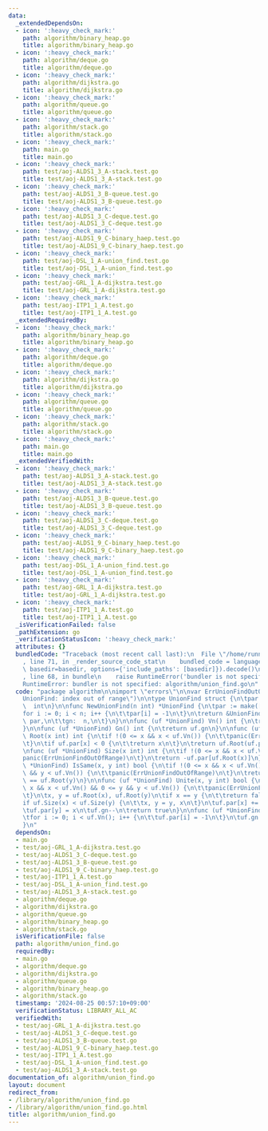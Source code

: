 ```yaml
---
data:
  _extendedDependsOn:
  - icon: ':heavy_check_mark:'
    path: algorithm/binary_heap.go
    title: algorithm/binary_heap.go
  - icon: ':heavy_check_mark:'
    path: algorithm/deque.go
    title: algorithm/deque.go
  - icon: ':heavy_check_mark:'
    path: algorithm/dijkstra.go
    title: algorithm/dijkstra.go
  - icon: ':heavy_check_mark:'
    path: algorithm/queue.go
    title: algorithm/queue.go
  - icon: ':heavy_check_mark:'
    path: algorithm/stack.go
    title: algorithm/stack.go
  - icon: ':heavy_check_mark:'
    path: main.go
    title: main.go
  - icon: ':heavy_check_mark:'
    path: test/aoj-ALDS1_3_A-stack.test.go
    title: test/aoj-ALDS1_3_A-stack.test.go
  - icon: ':heavy_check_mark:'
    path: test/aoj-ALDS1_3_B-queue.test.go
    title: test/aoj-ALDS1_3_B-queue.test.go
  - icon: ':heavy_check_mark:'
    path: test/aoj-ALDS1_3_C-deque.test.go
    title: test/aoj-ALDS1_3_C-deque.test.go
  - icon: ':heavy_check_mark:'
    path: test/aoj-ALDS1_9_C-binary_haep.test.go
    title: test/aoj-ALDS1_9_C-binary_haep.test.go
  - icon: ':heavy_check_mark:'
    path: test/aoj-DSL_1_A-union_find.test.go
    title: test/aoj-DSL_1_A-union_find.test.go
  - icon: ':heavy_check_mark:'
    path: test/aoj-GRL_1_A-dijkstra.test.go
    title: test/aoj-GRL_1_A-dijkstra.test.go
  - icon: ':heavy_check_mark:'
    path: test/aoj-ITP1_1_A.test.go
    title: test/aoj-ITP1_1_A.test.go
  _extendedRequiredBy:
  - icon: ':heavy_check_mark:'
    path: algorithm/binary_heap.go
    title: algorithm/binary_heap.go
  - icon: ':heavy_check_mark:'
    path: algorithm/deque.go
    title: algorithm/deque.go
  - icon: ':heavy_check_mark:'
    path: algorithm/dijkstra.go
    title: algorithm/dijkstra.go
  - icon: ':heavy_check_mark:'
    path: algorithm/queue.go
    title: algorithm/queue.go
  - icon: ':heavy_check_mark:'
    path: algorithm/stack.go
    title: algorithm/stack.go
  - icon: ':heavy_check_mark:'
    path: main.go
    title: main.go
  _extendedVerifiedWith:
  - icon: ':heavy_check_mark:'
    path: test/aoj-ALDS1_3_A-stack.test.go
    title: test/aoj-ALDS1_3_A-stack.test.go
  - icon: ':heavy_check_mark:'
    path: test/aoj-ALDS1_3_B-queue.test.go
    title: test/aoj-ALDS1_3_B-queue.test.go
  - icon: ':heavy_check_mark:'
    path: test/aoj-ALDS1_3_C-deque.test.go
    title: test/aoj-ALDS1_3_C-deque.test.go
  - icon: ':heavy_check_mark:'
    path: test/aoj-ALDS1_9_C-binary_haep.test.go
    title: test/aoj-ALDS1_9_C-binary_haep.test.go
  - icon: ':heavy_check_mark:'
    path: test/aoj-DSL_1_A-union_find.test.go
    title: test/aoj-DSL_1_A-union_find.test.go
  - icon: ':heavy_check_mark:'
    path: test/aoj-GRL_1_A-dijkstra.test.go
    title: test/aoj-GRL_1_A-dijkstra.test.go
  - icon: ':heavy_check_mark:'
    path: test/aoj-ITP1_1_A.test.go
    title: test/aoj-ITP1_1_A.test.go
  _isVerificationFailed: false
  _pathExtension: go
  _verificationStatusIcon: ':heavy_check_mark:'
  attributes: {}
  bundledCode: "Traceback (most recent call last):\n  File \"/home/runner/.local/lib/python3.10/site-packages/onlinejudge_verify/documentation/build.py\"\
    , line 71, in _render_source_code_stat\n    bundled_code = language.bundle(stat.path,\
    \ basedir=basedir, options={'include_paths': [basedir]}).decode()\n  File \"/home/runner/.local/lib/python3.10/site-packages/onlinejudge_verify/languages/user_defined.py\"\
    , line 68, in bundle\n    raise RuntimeError('bundler is not specified: {}'.format(str(path)))\n\
    RuntimeError: bundler is not specified: algorithm/union_find.go\n"
  code: "package algorithm\n\nimport \"errors\"\n\nvar ErrUnionFindOutOfRange = errors.New(\"\
    UnionFind: index out of range\")\n\ntype UnionFind struct {\n\tpar []int\n\tgn\
    \  int\n}\n\nfunc NewUnionFind(n int) *UnionFind {\n\tpar := make([]int, n)\n\t\
    for i := 0; i < n; i++ {\n\t\tpar[i] = -1\n\t}\n\treturn &UnionFind{\n\t\tpar:\
    \ par,\n\t\tgn:  n,\n\t}\n}\n\nfunc (uf *UnionFind) Vn() int {\n\treturn len(uf.par)\n\
    }\n\nfunc (uf *UnionFind) Gn() int {\n\treturn uf.gn\n}\n\nfunc (uf *UnionFind)\
    \ Root(x int) int {\n\tif !(0 <= x && x < uf.Vn()) {\n\t\tpanic(ErrUnionFindOutOfRange)\n\
    \t}\n\tif uf.par[x] < 0 {\n\t\treturn x\n\t}\n\treturn uf.Root(uf.par[x])\n}\n\
    \nfunc (uf *UnionFind) Size(x int) int {\n\tif !(0 <= x && x < uf.Vn()) {\n\t\t\
    panic(ErrUnionFindOutOfRange)\n\t}\n\treturn -uf.par[uf.Root(x)]\n}\n\nfunc (uf\
    \ *UnionFind) IsSame(x, y int) bool {\n\tif !(0 <= x && x < uf.Vn() && 0 <= y\
    \ && y < uf.Vn()) {\n\t\tpanic(ErrUnionFindOutOfRange)\n\t}\n\treturn uf.Root(x)\
    \ == uf.Root(y)\n}\n\nfunc (uf *UnionFind) Unite(x, y int) bool {\n\tif !(0 <=\
    \ x && x < uf.Vn() && 0 <= y && y < uf.Vn()) {\n\t\tpanic(ErrUnionFindOutOfRange)\n\
    \t}\n\tx, y = uf.Root(x), uf.Root(y)\n\tif x == y {\n\t\treturn false\n\t}\n\t\
    if uf.Size(x) < uf.Size(y) {\n\t\tx, y = y, x\n\t}\n\tuf.par[x] += uf.par[y]\n\
    \tuf.par[y] = x\n\tuf.gn--\n\treturn true\n}\n\nfunc (uf *UnionFind) Reset() {\n\
    \tfor i := 0; i < uf.Vn(); i++ {\n\t\tuf.par[i] = -1\n\t}\n\tuf.gn = uf.Vn()\n\
    }\n"
  dependsOn:
  - main.go
  - test/aoj-GRL_1_A-dijkstra.test.go
  - test/aoj-ALDS1_3_C-deque.test.go
  - test/aoj-ALDS1_3_B-queue.test.go
  - test/aoj-ALDS1_9_C-binary_haep.test.go
  - test/aoj-ITP1_1_A.test.go
  - test/aoj-DSL_1_A-union_find.test.go
  - test/aoj-ALDS1_3_A-stack.test.go
  - algorithm/deque.go
  - algorithm/dijkstra.go
  - algorithm/queue.go
  - algorithm/binary_heap.go
  - algorithm/stack.go
  isVerificationFile: false
  path: algorithm/union_find.go
  requiredBy:
  - main.go
  - algorithm/deque.go
  - algorithm/dijkstra.go
  - algorithm/queue.go
  - algorithm/binary_heap.go
  - algorithm/stack.go
  timestamp: '2024-08-25 00:57:10+09:00'
  verificationStatus: LIBRARY_ALL_AC
  verifiedWith:
  - test/aoj-GRL_1_A-dijkstra.test.go
  - test/aoj-ALDS1_3_C-deque.test.go
  - test/aoj-ALDS1_3_B-queue.test.go
  - test/aoj-ALDS1_9_C-binary_haep.test.go
  - test/aoj-ITP1_1_A.test.go
  - test/aoj-DSL_1_A-union_find.test.go
  - test/aoj-ALDS1_3_A-stack.test.go
documentation_of: algorithm/union_find.go
layout: document
redirect_from:
- /library/algorithm/union_find.go
- /library/algorithm/union_find.go.html
title: algorithm/union_find.go
---
```

